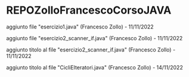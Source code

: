 # REPOZolloFrancescoCorsoJAVA

aggiunto file "esercizio1.java" (Francesco Zollo) - 11/11/2022

aggiunto file "esercizio2_scanner_if.java" (Francesco Zollo) - 11/11/2022

aggiunto titolo al file "esercizio2_scanner_if.java" (Francesco Zollo) - 11/11/2022

aggiunto titolo al file "CicliEIteratori.java" (Francesco Zollo) - 14/11/2022
